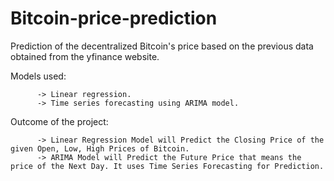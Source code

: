 # Bitcoin-price-prediction
Prediction of the decentralized Bitcoin's price based on the previous data obtained from the yfinance website.

Models used:

          -> Linear regression.
          -> Time series forecasting using ARIMA model.
          
Outcome of the project:

          -> Linear Regression Model will Predict the Closing Price of the given Open, Low, High Prices of Bitcoin.
          -> ARIMA Model will Predict the Future Price that means the price of the Next Day. It uses Time Series Forecasting for Prediction.

